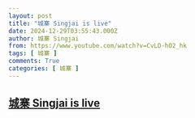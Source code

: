 ```yaml
---
layout: post
title: "城寨 Singjai is live"
date: 2024-12-29T03:55:43.000Z
author: 城寨 Singjai
from: https://www.youtube.com/watch?v=CvLD-hO2_hk
tags: [ 城寨 ]
comments: True
categories: [ 城寨 ]
---
```

<!--1735444543000-->
[城寨 Singjai is live](https://www.youtube.com/watch?v=CvLD-hO2_hk)
------

<div>

</div>
